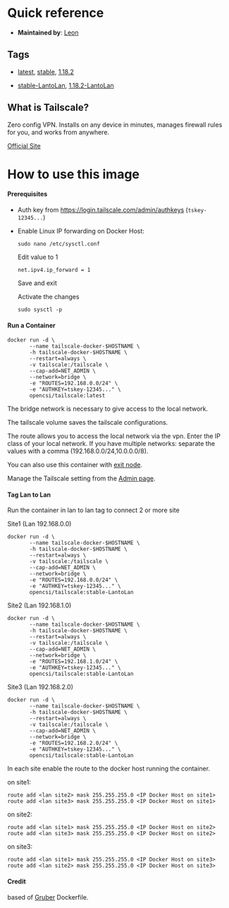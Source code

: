 # Quick reference

* **Maintained by**: [Leon](https://github.com/opencsi-leon/tailscale)

## Tags

* [latest](https://hub.docker.com/layers/opencsi/tailscale/latest/images/sha256-a8e67e28d9877cb62dd0bffe1b74f910c745f80198e05437f52763256353f35a?context=explore), [stable](https://hub.docker.com/layers/opencsi/tailscale/stable/images/sha256-9949db51b5edde8ed82e5eefb2a471e37aff14cc08500a4b92dfd697b0c9a454?context=explore), [1.18.2](https://hub.docker.com/layers/opencsi/tailscale/1.18.2/images/sha256-9949db51b5edde8ed82e5eefb2a471e37aff14cc08500a4b92dfd697b0c9a454?context=explore)


* [stable-LantoLan](https://hub.docker.com/layers/opencsi/tailscale/stable-LantoLan/images/sha256-687afd9da95d99527373fa4b52765cbfc22a63654ce280928d083d8170d84499?context=explore), [1.18.2-LantoLan](https://hub.docker.com/layers/opencsi/tailscale/1.18.2-LantoLan/images/sha256-eb365d3f72953610e8af356b51e40c973759c7c7b0d53ba21993fdb0b2f8dea3?context=explore)

## What is Tailscale?

Zero config VPN. Installs on any device in minutes, manages firewall rules for you, and works from anywhere.

[Official Site](https://tailscale.com/)

# How to use this image

#### Prerequisites

* Auth key from <https://login.tailscale.com/admin/authkeys> (`tskey-12345...`)
* Enable Linux IP forwarding on Docker Host:

  ```
  sudo nano /etc/sysctl.conf
  ```

  Edit value to 1

  ```
  net.ipv4.ip_forward = 1 
  ```

  Save and exit

  Activate the changes

  ```
  sudo sysctl -p
  ```

#### Run a Container

```
docker run -d \
       --name tailscale-docker-$HOSTNAME \
       -h tailscale-docker-$HOSTNAME \
       --restart=always \
       -v tailscale:/tailscale \
       --cap-add=NET_ADMIN \
       --network=bridge \
       -e "ROUTES=192.168.0.0/24" \
       -e "AUTHKEY=tskey-12345..." \
       opencsi/tailscale:latest
```

The bridge network is necessary to give access to the local network.

The tailscale volume saves the tailscale configurations.

The route allows you to access the local network via the vpn. Enter the IP class of your local network. If you have multiple networks: separate the values with a comma (192.168.0.0/24,10.0.0.0/8).

You can also use this container with [exit node](https://tailscale.com/kb/1103/exit-nodes/?q=route).

Manage the Tailscale setting from the [Admin page](https://login.tailscale.com/admin/).

#### Tag Lan to Lan

Run the container in lan to lan tag to connect 2 or more site

Site1 (Lan 192.168.0.0)

```
docker run -d \
       --name tailscale-docker-$HOSTNAME \
       -h tailscale-docker-$HOSTNAME \
       --restart=always \
       -v tailscale:/tailscale \
       --cap-add=NET_ADMIN \
       --network=bridge \
       -e "ROUTES=192.168.0.0/24" \
       -e "AUTHKEY=tskey-12345..." \
       opencsi/tailscale:stable-LantoLan
```

Site2 (Lan 192.168.1.0)

```
docker run -d \
       --name tailscale-docker-$HOSTNAME \
       -h tailscale-docker-$HOSTNAME \
       --restart=always \
       -v tailscale:/tailscale \
       --cap-add=NET_ADMIN \
       --network=bridge \
       -e "ROUTES=192.168.1.0/24" \
       -e "AUTHKEY=tskey-12345..." \
       opencsi/tailscale:stable-LantoLan
```

Site3 (Lan 192.168.2.0)

```
docker run -d \
       --name tailscale-docker-$HOSTNAME \
       -h tailscale-docker-$HOSTNAME \
       --restart=always \
       -v tailscale:/tailscale \
       --cap-add=NET_ADMIN \
       --network=bridge \
       -e "ROUTES=192.168.2.0/24" \
       -e "AUTHKEY=tskey-12345..." \
       opencsi/tailscale:stable-LantoLan
```

In each site enable the route to the docker host running the container.

on site1: 

```
route add <lan site2> mask 255.255.255.0 <IP Docker Host on site1>
route add <lan site3> mask 255.255.255.0 <IP Docker Host on site1>
```

on site2: 

```
route add <lan site1> mask 255.255.255.0 <IP Docker Host on site2>
route add <lan site3> mask 255.255.255.0 <IP Docker Host on site2>
```

on site3: 

```
route add <lan site1> mask 255.255.255.0 <IP Docker Host on site3>
route add <lan site2> mask 255.255.255.0 <IP Docker Host on site3>
```

#### Credit

based of [Gruber](https://gitlab.com/gruberx/tailscale-docker) Dockerfile.
